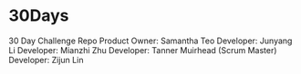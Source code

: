 # 30Days
30 Day Challenge Repo
Product Owner: Samantha Teo
Developer: Junyang Li
Developer: Mianzhi Zhu
Developer: Tanner Muirhead (Scrum Master)
Developer: Zijun Lin
